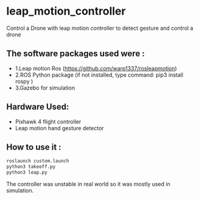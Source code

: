 # leap_motion_controller
Control a Drone with leap motion controller to detect gesture and control a drone

## The software packages used were :
- 1.Leap motion Ros (https://github.com/warp1337/rosleapmotion)
- 2.ROS Python package (if not installed, type command: pip3 install rospy )
- 3.Gazebo for simulation 
 
## Hardware Used:
  - Pixhawk 4 flight controller
  - Leap motion hand gesture detector
 
## How to use it :
```bash
roslaunch custom.launch
python3 takeoff.py
python3 leap.py
```
The controller was unstable in real world so it was mostly used in simulation.

